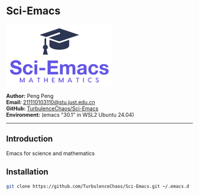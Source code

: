 # Sci-Emacs
![Sci-Emacs](Sci-Emacs.png)

**Author:** Peng Peng \
**Email:** [211110103110@stu.just.edu.cn](mailto:211110103110@stu.just.edu.cn) \
**GitHub:** [TurbulenceChaos/Sci-Emacs](https://github.com/TurbulenceChaos/Sci-Emacs) \
**Environment:** (emacs "30.1" in WSL2 Ubuntu 24.04)

---

## Introduction

Emacs for science and mathematics

## Installation

```bash
git clone https://github.com/TurbulenceChaos/Sci-Emacs.git ~/.emacs.d
```
